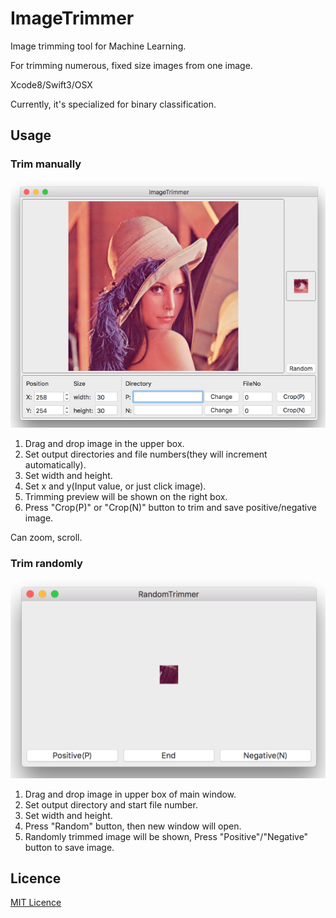 # ImageTrimmer
Image trimming tool for Machine Learning.

For trimming numerous, fixed size images from one image.

Xcode8/Swift3/OSX

Currently, it's specialized for binary classification.

## Usage
### Trim manually
![Main Window](./Resources/main.png)

1. Drag and drop image in the upper box.
1. Set output directories and file numbers(they will increment automatically).
1. Set width and height.
1. Set x and y(Input value, or just click image).
1. Trimming preview will be shown on the right box.
1. Press "Crop(P)" or "Crop(N)" button to trim and save positive/negative image.

Can zoom, scroll.

### Trim randomly
![Random trimming](./Resources/random.png)

1. Drag and drop image in upper box of main window.
1. Set output directory and start file number.
1. Set width and height.
1. Press "Random" button, then new window will open.
1. Randomly trimmed image will be shown, Press "Positive"/"Negative" button to save image.

## Licence
[MIT Licence](./LICENSE)